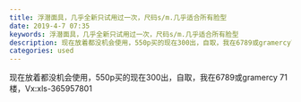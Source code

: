 ```yaml
---
title: 浮潜面具，几乎全新只试用过一次，尺码s/m.几乎适合所有脸型
date: 2019-4-7 07:35
keywords: 浮潜面具，几乎全新只试用过一次，尺码s/m.几乎适合所有脸型
description: 现在放着都没机会使用，550p买的现在300出，自取，我在6789或gramercy71楼，Vx:xls-365957801
categories: used
---
```

<td class="t_f" id="postmessage_3417579">

现在放着都没机会使用，550p买的现在300出，自取，我在6789或gramercy 71楼，Vx:xls-365957801<br/>
<img alt="" border="0" class="zoom" data-cf-modified-b03e2a87a01570945abe86ac-="" file="http://www.flw.ph/data/appbyme/upload/image/201904/07/VTTSlTSee0NI.jpg" id="aimg_DrU4U" lazyloadthumb="1" onclick="" onmouseover="" src="http://www.flw.ph/data/appbyme/upload/image/201904/07/VTTSlTSee0NI.jpg"/><br/>
<br/>
<img alt="" border="0" class="zoom" data-cf-modified-b03e2a87a01570945abe86ac-="" file="http://www.flw.ph/data/appbyme/upload/image/201904/07/MuXazaBGPaGQ.jpg" id="aimg_Zdwnd" lazyloadthumb="1" onclick="" onmouseover="" src="http://www.flw.ph/data/appbyme/upload/image/201904/07/MuXazaBGPaGQ.jpg"/><br/>
<br/>
<img alt="" border="0" class="zoom" data-cf-modified-b03e2a87a01570945abe86ac-="" file="http://www.flw.ph/data/appbyme/upload/image/201904/07/ogyyM0vFX3Om.jpg" id="aimg_w6120" lazyloadthumb="1" onclick="" onmouseover="" src="http://www.flw.ph/data/appbyme/upload/image/201904/07/ogyyM0vFX3Om.jpg"/><br/>
<br/>
</td>
